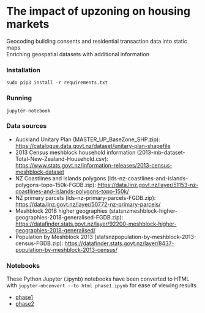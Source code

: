 # The impact of upzoning on housing markets
Geocoding building consents and residential transaction data into static maps  
Enriching geospatial datasets with additional information

### Installation

`sudo pip3 install -r requirements.txt`

### Running

`jupyter-notebook`

### Data sources

- Auckland Unitary Plan (MASTER_UP_BaseZone_SHP.zip): https://catalogue.data.govt.nz/dataset/unitary-plan-shapefile
- 2013 Census meshblock household information (2013-mb-dataset-Total-New-Zealand-Household.csv): https://www.stats.govt.nz/information-releases/2013-census-meshblock-dataset
- NZ Coastlines and Islands polygons (lds-nz-coastlines-and-islands-polygons-topo-150k-FGDB.zip): https://data.linz.govt.nz/layer/51153-nz-coastlines-and-islands-polygons-topo-150k/
- NZ primary parcels (lds-nz-primary-parcels-FGDB.zip): https://data.linz.govt.nz/layer/50772-nz-primary-parcels/
- Meshblock 2018 higher geographies (statsnzmeshblock-higher-geographies-2018-generalised-FGDB.zip): https://datafinder.stats.govt.nz/layer/92200-meshblock-higher-geographies-2018-generalised/
- Population by Meshblock 2013 (statsnzpopulation-by-meshblock-2013-census-FGDB.zip): https://datafinder.stats.govt.nz/layer/8437-population-by-meshblock-2013-census/

### Notebooks

These Python Jupyter (.ipynb) notebooks have been converted to HTML with `jupyter-nbconvert --to html phase1.ipynb` for ease of viewing results

- [phase1](https://uoa-eresearch.github.io/house-upzone/phase1)
- [phase2](https://uoa-eresearch.github.io/house-upzone/phase2)